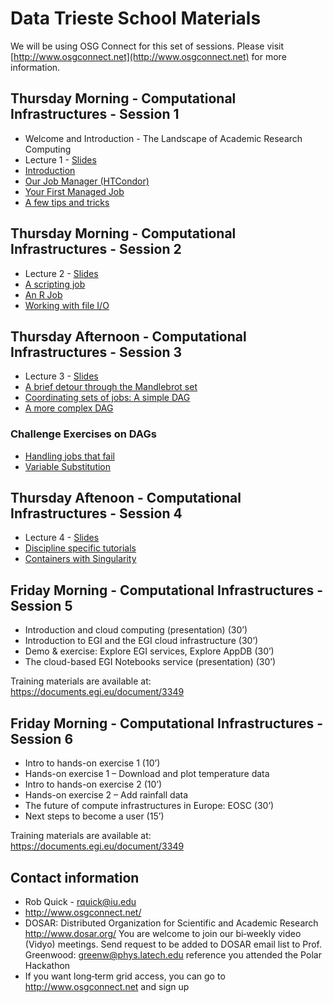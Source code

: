 # Data Trieste School Materials

We will be using OSG Connect for this set of sessions. Please visit [http://www.osgconnect.net](http://www.osgconnect.net) for more information.

## Thursday Morning - Computational Infrastructures - Session 1

   * Welcome and Introduction - The Landscape of Academic Research Computing
   * Lecture 1 - [Slides](https://github.com/opensciencegrid/dosar/blob/master/docs/DataTrieste2018/RDA-Lecture1-Trieste-2018.pdf)
   * [Introduction](https://github.com/opensciencegrid/dosar/blob/master/docs/DataTrieste2018/01-Introduction.md) 
   * [Our Job Manager (HTCondor)](https://github.com/opensciencegrid/dosar/blob/master/docs/DataTrieste2018/02-OurJobManager.md)
   * [Your First Managed Job](https://github.com/opensciencegrid/dosar/blob/master/docs/DataTrieste2018/03-FirstManagedJob.md)
   * [A few tips and tricks](https://github.com/opensciencegrid/dosar/blob/master/docs/DataTrieste2018/04-TipsandTricks.md)
   
## Thursday Morning - Computational Infrastructures - Session 2

   * Lecture 2 - [Slides](https://github.com/opensciencegrid/dosar/blob/master/docs/DataTrieste2018/RDA-Lecture2-Trieste-2018.pdf)
   * [A scripting job](https://github.com/opensciencegrid/dosar/blob/master/docs/DataTrieste2018/05-ScriptingJob.md)
   * [An R Job](https://github.com/opensciencegrid/dosar/blob/master/docs/DataTrieste2018/06-RJob.md)
   * [Working with file I/O](https://github.com/opensciencegrid/dosar/blob/master/docs/DataTrieste2018/07-WorkingwithFiles.md)
   
## Thursday Afternoon - Computational Infrastructures - Session 3

   * Lecture 3 - [Slides](https://github.com/opensciencegrid/dosar/blob/master/docs/DataTrieste2018/RDA-Lecture3-Trieste-2018.pdf)
   * [A brief detour through the Mandlebrot set](https://github.com/opensciencegrid/dosar/blob/master/docs/DataTrieste2018/08-Mandlebrot.md)
   * [Coordinating sets of jobs: A simple DAG](https://github.com/opensciencegrid/dosar/blob/master/docs/DataTrieste2018/09-SimpleDAG.md)
   * [A more complex DAG](https://github.com/opensciencegrid/dosar/blob/master/docs/DataTrieste2018/10-ComplexDAG.md)
   
### Challenge Exercises on DAGs

   * [Handling jobs that fail](https://github.com/opensciencegrid/dosar/blob/master/docs/DataTrieste2018/11-HandlingFailure.md)
   * [Variable Substitution](https://github.com/opensciencegrid/dosar/blob/master/docs/DataTrieste2018/12-VariableSubstitution.md)
   
## Thursday Aftenoon - Computational Infrastructures - Session 4

   * Lecture 4 - [Slides](https://github.com/opensciencegrid/dosar/blob/master/docs/DataTrieste2018/RDA-Lecture1-Trieste-2018.pdf)
   * [Discipline specific tutorials](https://github.com/opensciencegrid/dosar/blob/master/docs/DataTrieste2018/13-DisciplineTutorials.md)
   * [Containers with Singularity](https://github.com/opensciencegrid/dosar/blob/master/docs/DataTrieste2018/14-Containers.md)
   
## Friday Morning - Computational Infrastructures - Session 5
   * Introduction and cloud computing (presentation) (30’)
   * Introduction to EGI and the EGI cloud infrastructure (30’)
   * Demo & exercise: Explore EGI services, Explore AppDB (30’)
   * The cloud-based EGI Notebooks service (presentation) (30’)

Training materials are available at: https://documents.egi.eu/document/3349

## Friday Morning - Computational Infrastructures - Session 6
   * Intro to hands-on exercise 1 (10’)
   * Hands-on exercise 1 – Download and plot temperature data
   * Intro to hands-on exercise 2 (10’)
   * Hands-on exercise 2 – Add rainfall data
   * The future of compute infrastructures in Europe: EOSC (30’)
   * Next steps to become a user (15’)
   
Training materials are available at: https://documents.egi.eu/document/3349

  
## Contact information

   * Rob Quick - rquick@iu.edu
   * http://www.osgconnect.net/
   * DOSAR: Distributed Organization for Scientific and Academic Research http://www.dosar.org/ You are welcome to join our bi‐weekly video (Vidyo) meetings. Send request to be added to DOSAR email list to Prof. Greenwood: greenw@phys.latech.edu reference you attended the Polar Hackathon
   * If you want long‐term grid access, you can go to http://www.osgconnect.net and sign up


